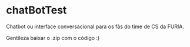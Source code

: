 # chatBotTest
Chatbot ou interface conversacional para os fãs do time de CS da FURIA.

Gentileza baixar o .zip com o código :)
